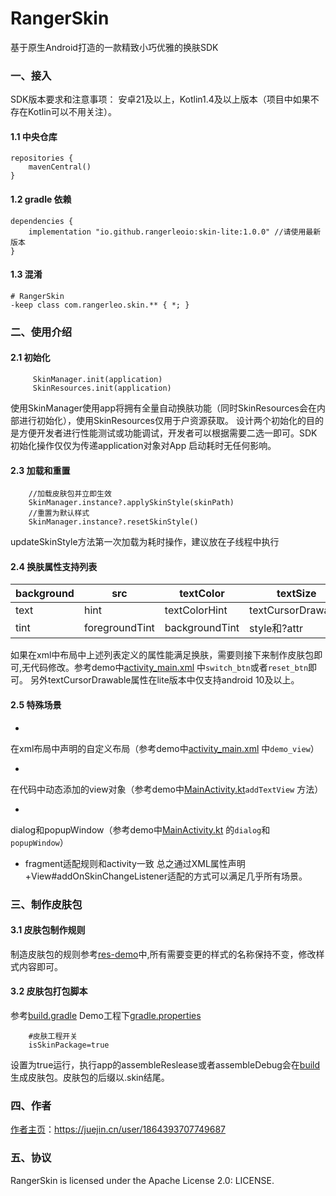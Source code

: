 # RangerSkin

基于原生Android打造的一款精致小巧优雅的换肤SDK

### 一、接入

SDK版本要求和注意事项：
安卓21及以上，Kotlin1.4及以上版本（项目中如果不存在Kotlin可以不用关注）。

#### 1.1 中央仓库

```
repositories {
    mavenCentral()
}
```

#### 1.2 gradle 依赖

```
dependencies {
    implementation "io.github.rangerleoio:skin-lite:1.0.0" //请使用最新版本
}
```

#### 1.3 混淆

```
# RangerSkin
-keep class com.rangerleo.skin.** { *; }
```

### 二、使用介绍

#### 2.1 初始化

```
     SkinManager.init(application)
     SkinResources.init(application)
```

使用SkinManager使用app将拥有全量自动换肤功能（同时SkinResources会在内部进行初始化），使用SkinResources仅用于户资源获取。
设计两个初始化的目的是方便开发者进行性能测试或功能调试，开发者可以根据需要二选一即可。SDK初始化操作仅仅为传递application对象对App
启动耗时无任何影响。

#### 2.3 加载和重置

```
    //加载皮肤包并立即生效
    SkinManager.instance?.applySkinStyle(skinPath)
    //重置为默认样式
    SkinManager.instance?.resetSkinStyle()
```

updateSkinStyle方法第一次加载为耗时操作，建议放在子线程中执行

#### 2.4 换肤属性支持列表

| background | src            | textColor      | textSize           |
|------------|----------------|----------------|--------------------|
| text       | hint           | textColorHint  | textCursorDrawable |
| tint       | foregroundTint | backgroundTint | style和?attr        |

如果在xml中布局中上述列表定义的属性能满足换肤，需要则接下来制作皮肤包即可,无代码修改。参考demo中[activity_main.xml](app%2Fsrc%2Fmain%2Fres%2Flayout%2Factivity_main.xml)
中`switch_btn`或者`reset_btn`即可。
另外textCursorDrawable属性在lite版本中仅支持android 10及以上。

#### 2.5 特殊场景

*

在xml布局中声明的自定义布局（参考demo中[activity_main.xml](app%2Fsrc%2Fmain%2Fres%2Flayout%2Factivity_main.xml)
中`demo_view`）

*

在代码中动态添加的view对象（参考demo中[MainActivity.kt](app%2Fsrc%2Fmain%2Fjava%2Fcom%2Frangerleo%2Fskin%2Fdemo%2FMainActivity.kt)`addTextView`
方法）

*

dialog和popupWindow（参考demo中[MainActivity.kt](app%2Fsrc%2Fmain%2Fjava%2Fcom%2Frangerleo%2Fskin%2Fdemo%2FMainActivity.kt)
的`dialog`和`popupWindow`）

* fragment适配规则和activity一致
  总之通过XML属性声明+View#addOnSkinChangeListener适配的方式可以满足几乎所有场景。

### 三、制作皮肤包

#### 3.1 皮肤包制作规则

制造皮肤包的规则参考[res-demo](app%2Fsrc%2Fmain%2Fres-demo)中,所有需要变更的样式的名称保持不变，修改样式内容即可。

#### 3.2 皮肤包打包脚本

参考[build.gradle](app%2Fbuild.gradle)
Demo工程下[gradle.properties](gradle.properties)

``` 
    #皮肤工程开关
    isSkinPackage=true
```

设置为true运行，执行app的assembleReslease或者assembleDebug会在[build](build)生成皮肤包。皮肤包的后缀以.skin结尾。

### 四、作者

[作者主页](https://juejin.cn/user/1864393707749687)：https://juejin.cn/user/1864393707749687

### 五、协议

RangerSkin is licensed under the Apache License 2.0: LICENSE.



